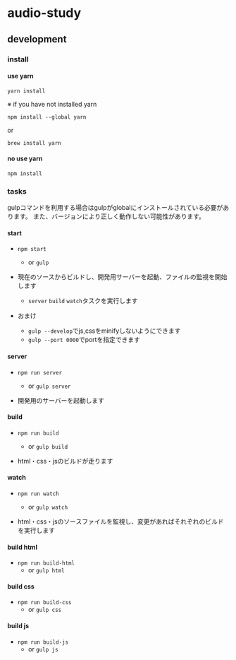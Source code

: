 # audio-study


## development

### install

#### use yarn

```
yarn install
```

※ if you have not installed yarn

```
npm install --global yarn
```
or
```
brew install yarn
```

#### no use yarn

```
npm install
```


### tasks

gulpコマンドを利用する場合はgulpがglobalにインストールされている必要があります。
また、バージョンにより正しく動作しない可能性があります。

#### start

- `npm start`
    - or `gulp`

- 現在のソースからビルドし、開発用サーバーを起動、ファイルの監視を開始します
    - `server` `build` `watch`タスクを実行します

- おまけ
    - `gulp --develop`でjs,cssをminifyしないようにできます
    - `gulp --port 0000`でportを指定できます

#### server

- `npm run server`
    - or `gulp server`

- 開発用のサーバーを起動します

#### build

- `npm run build`
    - or `gulp build`

- html・css・jsのビルドが走ります

#### watch

- `npm run watch`
    - or `gulp watch`

- html・css・jsのソースファイルを監視し、変更があればそれぞれのビルドを実行します

#### build html
- `npm run build-html`
    - or `gulp html`

#### build css
- `npm run build-css`
    - or `gulp css`

#### build js
- `npm run build-js`
    - or `gulp js`
